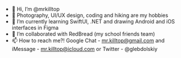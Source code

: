 - 👋 Hi, I’m @mrkilltop
- 🎒 Photography, UI/UX design, coding and hiking are my hobbies
- 🌱 I’m currently learning SwiftUI, .NET and drawing Android and iOS interfaces in Figma
- 💞️ I’m collaborated with RedBread (my school friends team)
- 📫 How to reach me?! Google Chat - mr.killtop@gmail.com and iMessage - mr.killtop@icloud.com or Twitter - @glebdolskiy

<!---
mrkilltop/mrkilltop is a ✨ special ✨ repository because its `README.md` (this file) appears on your GitHub profile.
You can click the Preview link to take a look at your changes.
--->
